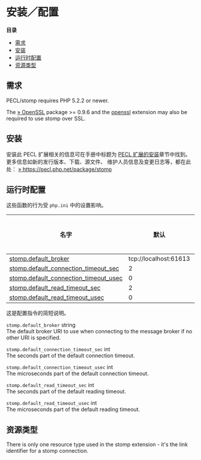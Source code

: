 安装／配置
==========

**目录**

-   [需求](/stomp/setup.html#需求)
-   [安装](/stomp/setup.html#安装)
-   [运行时配置](/stomp/setup.html#运行时配置)
-   [资源类型](/stomp/setup.html#资源类型)

需求
----

PECL/stomp requires PHP 5.2.2 or newer.

The
<a href="http://www.openssl.org/" class="link external">» OpenSSL</a>
package \>= 0.9.6 and the
<a href="/book/openssl.html" class="link">openssl</a> extension may also
be required to use stomp over SSL.

安装
----

安装此 PECL 扩展相关的信息可在手册中标题为
<a href="/install/pecl.html" class="link">PECL 扩展的安装</a>章节中找到。更多信息如新的发行版本、下载、源文件、
维护人员信息及变更日志等，都在此处：
<a href="https://pecl.php.net/package/stomp" class="link external">» https://pecl.php.net/package/stomp</a>

运行时配置
----------

这些函数的行为受 `php.ini` 中的设置影响。

| 名字                                                                                | 默认                  | 可修改范围    | 更新日志 |
|-------------------------------------------------------------------------------------|-----------------------|---------------|----------|
| <a href="/stomp/setup.html#" class="link">stomp.default_broker</a>                  | tcp://localhost:61613 | PHP\_INI\_ALL |          |
| <a href="/stomp/setup.html#" class="link">stomp.default_connection_timeout_sec</a>  | 2                     | PHP\_INI\_ALL |          |
| <a href="/stomp/setup.html#" class="link">stomp.default_connection_timeout_usec</a> | 0                     | PHP\_INI\_ALL |          |
| <a href="/stomp/setup.html#" class="link">stomp.default_read_timeout_sec</a>        | 2                     | PHP\_INI\_ALL |          |
| <a href="/stomp/setup.html#" class="link">stomp.default_read_timeout_usec</a>       | 0                     | PHP\_INI\_ALL |          |

这是配置指令的简短说明。

`stomp.default_broker` <span class="type">string</span>  
The default broker URI to use when connecting to the message broker if
no other URI is specified.

`stomp.default_connection_timeout_sec` <span class="type">int</span>  
The seconds part of the default connection timeout.

`stomp.default_connection_timeout_usec` <span class="type">int</span>  
The microseconds part of the default connection timeout.

`stomp.default_read_timeout_sec` <span class="type">int</span>  
The seconds part of the default reading timeout.

`stomp.default_read_timeout_usec` <span class="type">int</span>  
The microseconds part of the default reading timeout.

资源类型
--------

There is only one resource type used in the stomp extension - it's the
link identifier for a stomp connection.
